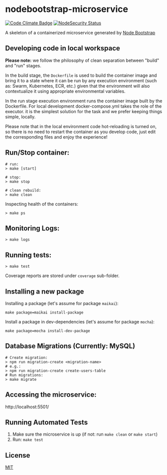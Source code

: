 # nodebootstrap-microservice

[![Code Climate Badge][codeclimate-img]][codeclimate-url]
[![NodeSecurity Status][nsp-img]][nsp-url]


A skeleton of a containerized microservice generated by [Node Bootstrap](http://nodebootstrap.io)

## Developing code in local workspace

**Please note:** we follow the philosophy of clean separation between "build"
and "run" stages. 

In the build stage, the `Dockerfile` is used to build the container image and
bring it to a state where it can be run by any execution environment (such as:
Swarm, Kubernetes, ECR, etc.) given that the environment will also contextualize 
it using appropriate environmental variables.

In the run stage execution environment runs the container image built by the
Dockerfile. For local development docker-compose.yml takes the role of the
executor. it is the simplest solution for the task and we prefer keeping things
simple, locally. 

Please note that in the local environment code hot-reloading is turned on, so
there is no need to restart the container as you develop code, just edit the
corresponding files and enjoy the experience!

## Run/Stop container:

```
# run:
> make [start]

# stop:
> make stop

# clean rebuild:
> make clean
```

Inspecting health of the containers:

```
> make ps
```

## Monitoring Logs:

```
> make logs
```

## Running tests:

```
> make test
```
Coverage reports are stored under `coverage` sub-folder.

## Installing a new package

Installing a package (let's assume for package `maikai`):

```
make package=maikai install-package
```

Install a package in dev-dependencies (let's assume for package `mocha`):

```
make package=mocha install-dev-package
```

## Database Migrations (Currently: MySQL)

```
# Create migration:
> npm run migration-create <migration-name>
# e.g.: 
> npm run migration-create create-users-table
# Run migrations:
> make migrate
```

## Accessing the microservice:

http://localhost:5501/

## Running Automated Tests

1. Make sure the microservice is up (if not: run `make clean` or `make start`)
2. Run: `make test`

## License

[MIT](LICENSE)

[codeclimate-img]: https://codeclimate.com/github/inadarei/nodebootstrap-microservice/badges/gpa.svg
[codeclimate-url]: https://codeclimate.com/github/inadarei/nodebootstrap-microservice
[nsp-img]: https://nodesecurity.io/orgs/inadarei-public/projects/d639c395-08dd-4297-aeb5-87fcfa08cd3c/badge
[nsp-url]: https://nodesecurity.io/orgs/inadarei-public/projects/d639c395-08dd-4297-aeb5-87fcfa08cd3c
